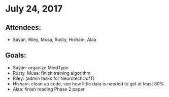 # July 24, 2017

## Attendees:
- Sayan, Riley, Musa, Rusty, Hisham, Alaa

## Goals:
- Sayan: organize MindType
- Rusty, Musa: finish training algorithm
- Riley: (admin tasks for NeurotechUofT)
- Hisham: clean up code, see how little data is needed to get at least 80%
- Alaa: finish reading Phase 2 paper